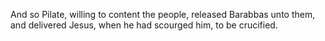 And so Pilate, willing to content the people, released Barabbas unto them, and delivered Jesus, when he had scourged him, to be crucified.
